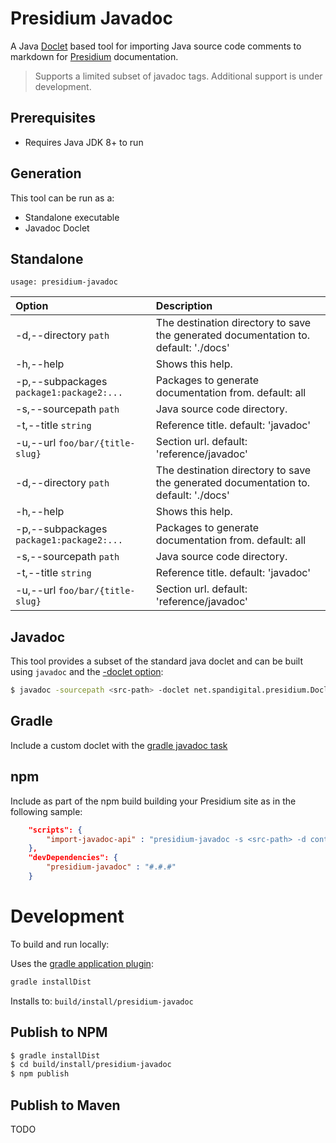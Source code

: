 # Presidium Javadoc

A Java [Doclet](http://docs.oracle.com/javase/8/docs/technotes/guides/javadoc/doclet/overview.html) based tool 
for importing Java source code comments to markdown for [Presidium](http://presidium.spandigital.net) documentation.

> Supports a limited subset of javadoc tags. Additional support is under development.

## Prerequisites
- Requires Java JDK 8+ to run

## Generation
This tool can be run as a:
 - Standalone executable
 - Javadoc Doclet

## Standalone
```
usage: presidium-javadoc
```

| Option | Description 
|:---|:---
| -d,--directory `path`                     | The destination directory to save the generated documentation to. default: './docs'
| -h,--help                                 | Shows this help.
| -p,--subpackages `package1:package2:...`  | Packages to generate documentation from. default: all
| -s,--sourcepath `path`                    | Java source code directory.
| -t,--title `string`                        | Reference title. default: 'javadoc'
| -u,--url `foo/bar/{title-slug}`            | Section url. default: 'reference/javadoc'
| -d,--directory `path`                      | The destination directory to save the generated documentation to. default: './docs'
| -h,--help                                  | Shows this help.
| -p,--subpackages `package1:package2:...`   | Packages to generate documentation from. default: all
| -s,--sourcepath `path`                     | Java source code directory.
| -t,--title `string`                        | Reference title. default: 'javadoc'
| -u,--url `foo/bar/{title-slug}`            | Section url. default: 'reference/javadoc'

## Javadoc
This tool provides a subset of the standard java doclet and can be built using `javadoc` and the [-doclet option](http://docs.oracle.com/javase/8/docs/technotes/tools/windows/javadoc.html#CHDCGDCA): 

```bash
$ javadoc -sourcepath <src-path> -doclet net.spandigital.presidium.Doclet -docletpath presidium-javadoc-#.#.#.jar -d <dist-path> -subpackages <packages>
```

## Gradle
Include a custom doclet with the [gradle javadoc task](https://docs.gradle.org/current/dsl/org.gradle.api.tasks.javadoc.Javadoc.html)

## npm

Include as part of the npm build building your Presidium site as in the following sample:

```json
    "scripts": {
        "import-javadoc-api" : "presidium-javadoc -s <src-path> -d content/_reference/javadoc-api -p <packages> -t Javadoc\ API -u reference/javadoc-api"
    },
    "devDependencies": {
        "presidium-javadoc" : "#.#.#"
    }
```

# Development

To build and run locally:

Uses the [gradle application plugin](https://docs.gradle.org/current/userguide/application_plugin.html):
```bash
gradle installDist
```

Installs to: `build/install/presidium-javadoc`

## Publish to NPM
```bash
$ gradle installDist
$ cd build/install/presidium-javadoc
$ npm publish
```

## Publish to Maven
TODO
